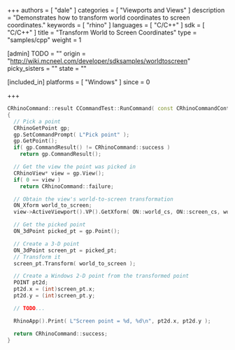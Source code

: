 +++
authors = [ "dale" ]
categories = [ "Viewports and Views" ]
description = "Demonstrates how to transform world coordinates to screen coordinates."
keywords = [ "rhino" ]
languages = [ "C/C++" ]
sdk = [ "C/C++" ]
title = "Transform World to Screen Coordinates"
type = "samples/cpp"
weight = 1

[admin]
TODO = ""
origin = "http://wiki.mcneel.com/developer/sdksamples/worldtoscreen"
picky_sisters = ""
state = ""

[included_in]
platforms = [ "Windows" ]
since = 0

+++

```cpp
CRhinoCommand::result CCommandTest::RunCommand( const CRhinoCommandContext& context )
{
  // Pick a point
  CRhinoGetPoint gp;
  gp.SetCommandPrompt( L"Pick point" );
  gp.GetPoint();
  if( gp.CommandResult() != CRhinoCommand::success )
    return gp.CommandResult();

  // Get the view the point was picked in
  CRhinoView* view = gp.View();
  if( 0 == view )
    return CRhinoCommand::failure;

  // Obtain the view's world-to-screen transformation
  ON_Xform world_to_screen;
  view->ActiveViewport().VP().GetXform( ON::world_cs, ON::screen_cs, world_to_screen );

  // Get the picked point
  ON_3dPoint picked_pt = gp.Point();

  // Create a 3-D point
  ON_3dPoint screen_pt = picked_pt;
  // Transform it
  screen_pt.Transform( world_to_screen );

  // Create a Windows 2-D point from the transformed point
  POINT pt2d;
  pt2d.x = (int)screen_pt.x;
  pt2d.y = (int)screen_pt.y;

  // TODO...

  RhinoApp().Print( L"Screen point = %d, %d\n", pt2d.x, pt2d.y );

  return CRhinoCommand::success;
}
```
